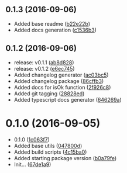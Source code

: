 <a name="0.1.3"></a>
## 0.1.3 (2016-09-06)

* Added base readme ([b22e22b](https://github.com/s-m-i-t-a/ng2-backend/commit/b22e22b))
* Added docs generation ([c1536b3](https://github.com/s-m-i-t-a/ng2-backend/commit/c1536b3))



<a name="0.1.2"></a>
## 0.1.2 (2016-09-06)

* release: v0.1.1 ([ab8d828](https://github.com/s-m-i-t-a/ng2-backend/commit/ab8d828))
* release: v0.1.2 ([e6ec745](https://github.com/s-m-i-t-a/ng2-backend/commit/e6ec745))
* Added changelog generator ([ac03bc5](https://github.com/s-m-i-t-a/ng2-backend/commit/ac03bc5))
* Added changelog package ([86cffb3](https://github.com/s-m-i-t-a/ng2-backend/commit/86cffb3))
* Added docs for isOk function ([2f926c8](https://github.com/s-m-i-t-a/ng2-backend/commit/2f926c8))
* Added git tagging ([28828ed](https://github.com/s-m-i-t-a/ng2-backend/commit/28828ed))
* Added typescript docs generator ([646269a](https://github.com/s-m-i-t-a/ng2-backend/commit/646269a))



<a name="0.1.0"></a>
# 0.1.0 (2016-09-05)

* 0.1.0 ([1c063f7](https://github.com/s-m-i-t-a/ng2-backend/commit/1c063f7))
* Added base utils ([047800d](https://github.com/s-m-i-t-a/ng2-backend/commit/047800d))
* Added build scripts ([4c15ba0](https://github.com/s-m-i-t-a/ng2-backend/commit/4c15ba0))
* Added starting package version ([b0a79fe](https://github.com/s-m-i-t-a/ng2-backend/commit/b0a79fe))
* Init... ([67de1a9](https://github.com/s-m-i-t-a/ng2-backend/commit/67de1a9))



